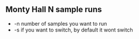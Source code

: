 ## Monty Hall N sample runs

- -n number of samples you want to run
- -s if you want to switch, by default it wont switch
